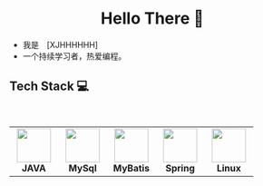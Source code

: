<h1 align="center"> Hello There 👋 </h1>


* 我是　[XJHHHHHH]
* 一个持续学习者，热爱编程。

 
## Tech Stack :computer:

<br>
<table  width = "600px">
<tbody>
 <tr>
<td align="center" width="70px">
<div>
<img height=60px src="https://www.runoob.com/wp-content/uploads/2013/12/java.jpg"> 
</div>
<span><b><center>JAVA</center></b></span> 
</td>

<!-- <tr>
<td align="center" width="70px">
<div>
<img height=60px src="https://isocpp.org/assets/images/cpp_logo.png"> 
</div>
<span><b><center>C++</center></b></span> 
</td> -->

<td align="center" width="70px">
<div>
<img height=60px src="https://www.runoob.com/wp-content/uploads/2014/03/mysql.jpg"> 
</div>
<span><b><center>MySql</center></b></span> 
</td>

<td align="center" width="70px">
<div>
<img height=60px src="https://3.bp.blogspot.com/-HKtWXLIvvdk/T6VWCexS-qI/AAAAAAAAATo/QmRUDiFjWd0/s1600/mybatis-superbird-small.png"> 
</div>
<span><b><center>MyBatis</center></b></span> 
</td>

<td align="center" width="70px">
<div>
<img height=60px src="https://spring.io/images/spring-logo-9146a4d3298760c2e7e49595184e1975.svg"> 
</div>
<span><b><center>Spring</center></b></span> 
</td>

<td align="center" width="70px">
<div>
<img height=60px src="https://upload.wikimedia.org/wikipedia/commons/a/af/Tux.png"> 
</div>
<span><b><center>Linux </center></b></span> 
</td>
</tbody>
</table>
